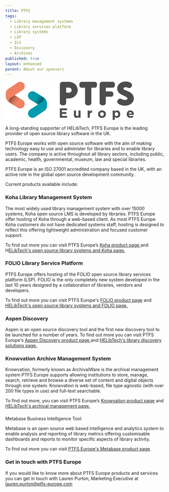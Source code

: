 ```yaml
---
title: PTFS
tags:
  - Library management systems
  - Library services platform
  - Library systems
  - LSP
  - ILS
  - Discovery
  - Archives
published: true
layout: enhanced
parent: About our sponsors
---
```

![](/assets/images/ptfs.png)

A long-standing supporter of HELibTech, PTFS Europe is the leading provider of open source library software in the UK.

PTFS Europe works with open source software with the aim of making technology easy to use and administer for libraries and to enable library users. The company is active throughout all library sectors, including public, academic, health, governmental, museum, law and special libraries. 

PTFS Europe is an ISO 27001 accredited company based in the UK, with an active role in the global open source development community.

Current products available include:



### Koha Library Management System

The most widely used library management system with over 15000 systems, Koha open source LMS is developed by libraries. PTFS Europe offer hosting of Koha through a web-based client. As most PTFS Europe Koha customers do not have dedicated systems staff, hosting is designed to reflect this offering lightweight administration and focused customer support.

To find out more you can visit PTFS Europe’s [Koha product page ](https://ptfs-europe.com/products/koha-lms/)and H[ELibTech's open source library systems and Koha page.](https://www.helibtech.com/core-library-systems/open-source-systems)

[](https://www.helibtech.com/core-library-systems/open-source-systems)

### FOLIO Library Service Platform

PTFS Europe offers hosting of the FOLIO open source library services platform (LSP).  FOLIO is the only completely new system developed in the last 10 years
designed by a collaboration of libraries, vendors and developers. 

To find out more you can visit PTFS Europe's [FOLIO product page](https://ptfs-europe.com/products/folio/) and [HELibTech's open source library systems and FOLIO page.](https://www.helibtech.com/core-library-systems/open-source-systems)

### Aspen Discovery

Aspen is an open source discovery tool and the first new discovery tool to be launched for a number of years. To find out more you can visit PTFS Europe's [Aspen Discovery product page](https://ptfs-europe.com/products/aspen-discovery/)[ ](https://ptfs-europe.com/products/aspen-discovery/)and [HELibTech's library discovery solutions page.](https://www.helibtech.com/discovery/)

[](https://www.helibtech.com/discovery/)[](https://www.helibtech.com/discovery/)

### Knowvation Archive Management System

Knowvation, formerly known as ArchivalWare is the archival management system PTFS Europe supports allowing institutions to store, manage, search, retrieve and browse a diverse set of content and digital objects through one system. Knowvation is web-based, file type agnostic (with over 200 file types in use) and full-text searchable. 

To find out more, you can visit PTFS Europe’s [Knowvation product page](https://ptfs-europe.com/products/knowvation/) and [HELibTech's archival management page.](https://www.helibtech.com/archives-and-special-collections/)

### [](https://www.helibtech.com/archives-and-special-collections/)

Metabase Business Intelligence Tool

Metabase is an open source web based intelligence and analytics system to enable analysis and reporting of library metrics offering customisable dashboards and reports to monitor specific aspects of library activity. [](https://ptfs-europe.com/products/metabase/)

To find out more you can visit [PTFS Europe's Metabase product page](https://ptfs-europe.com/products/metabase/).

[](https://ptfs-europe.com/products/metabase/)

### Get in touch with PTFS Europe

If you would like to know more about PTFS Europe products and services you can get in touch with Lauren Purton, Marketing Executive at [lauren.purton@ptfs-europe.com](mailto:lauren.purton@ptfs-europe.com)
